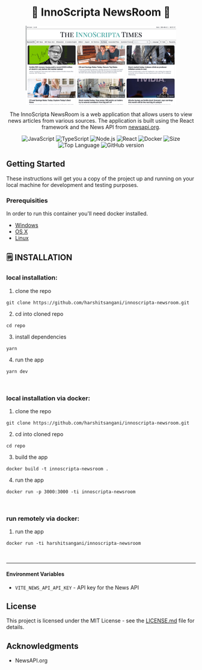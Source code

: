 <div align='center'>
    <h1><b>📰 InnoScripta NewsRoom 📰</b></h1>
    <img src='./public/screenshot.png' width='400' height='210' />
    <p>The InnoScripta NewsRoom is a web application that allows users to view news articles from various sources. The application is built using the React framework and the News API from <a href="https://newsapi.org/">newsapi.org</a>.</p>

![JavaScript](https://badgen.net/badge/JavaScript/ES2020/yellow?)
![TypeScript](https://badgen.net/badge/TypeScript/^5.5.3/blue?)
![Node.js](https://badgen.net/badge/Node.js/18/green?)
![React](https://badgen.net/badge/React/18.3.1/cyan?)
![Docker](https://badgen.net/badge/Docker/27.1.1/cyan?)
![Size](https://img.shields.io/github/languages/code-size/harshitsangani/innoscripta-newsroom.svg)
![Top Language](https://img.shields.io/github/languages/top/harshitsangani/innoscripta-newsroom.svg)
![GitHub version](https://badge.fury.io/gh/harshitsangani%2Finnoscripta-newsroom.svg)

</div>

## Getting Started

These instructions will get you a copy of the project up and running on your local machine for development and testing purposes.

### Prerequisities

In order to run this container you'll need docker installed.

- [Windows](https://docs.docker.com/desktop/install/windows-install/)
- [OS X](https://docs.docker.com/desktop/install/mac-install/)
- [Linux](https://docs.docker.com/desktop/install/linux-install/)

## 🗒️ **INSTALLATION**

### local installation:

1. clone the repo

```
git clone https://github.com/harshitsangani/innoscripta-newsroom.git
```

2. cd into cloned repo

```
cd repo
```

3. install dependencies

```
yarn
```

4. run the app

```
yarn dev
```

<br />

### local installation via docker:

1. clone the repo

```
git clone https://github.com/harshitsangani/innoscripta-newsroom.git
```

2. cd into cloned repo

```
cd repo
```

3. build the app

```
docker build -t innoscripta-newsroom .
```

4. run the app

```
docker run -p 3000:3000 -ti innoscripta-newsroom
```

<br/>

### run remotely via docker:

1. run the app

```
docker run -ti harshitsangani/innoscripta-newsroom
```

<br />

---

#### Environment Variables

- `VITE_NEWS_API_API_KEY` - API key for the News API

## License

This project is licensed under the MIT License - see the [LICENSE.md](LICENSE.md) file for details.

## Acknowledgments

- NewsAPI.org

